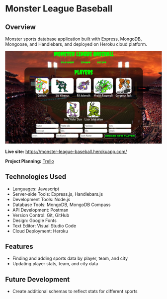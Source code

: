 # Monster League Baseball
## Overview

Monster sports database application built with Express, MongoDB, Mongoose, and Handlebars, and deployed on Heroku cloud platform.

![Screenshot](https://github.com/JustinCotton/monster-league-sports/blob/master/MonsterScreenshot.JPG)

**Live site:** <https://monster-league-baseball.herokuapp.com/>

**Project Planning:** [Trello](https://trello.com/b/mpoAg0Q5/sei21-monster-league-sports)

## Technologies Used

  * Languages: Javascript
  * Server-side Tools: Express.js, Handlebars.js
  * Development Tools: Node.js
  * Database Tools: MongoDB, MongoDB Compass
  * API Development: Postman
  * Version Control: Git, GitHub
  * Design: Google Fonts
  * Text Editor: Visual Studio Code
  * Cloud Deployment: Heroku


## Features

  * Finding and adding sports data by player, team, and city
  * Updating player stats, team, and city data


## Future Development

  * Create additional schemas to reflect stats for different sports